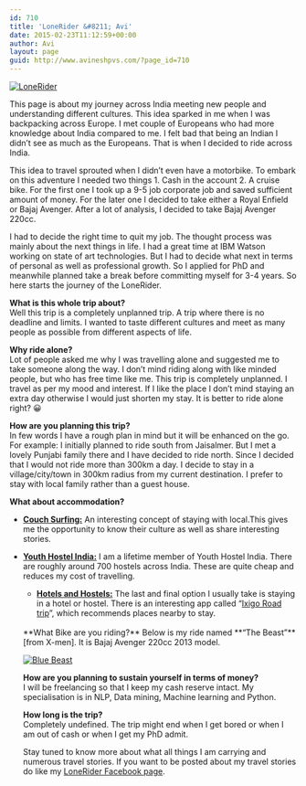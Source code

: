 ```yaml
---
id: 710
title: 'LoneRider &#8211; Avi'
date: 2015-02-23T11:12:59+00:00
author: Avi
layout: page
guid: http://www.avineshpvs.com/?page_id=710
---
```

<a href="https://i1.wp.com/www.avineshpvs.com/wp-content/uploads/2015/02/IMG_0322.jpg" data-rel="lightbox-0" data-imagelightbox="0" title=""><img src="https://i1.wp.com/www.avineshpvs.com/wp-content/uploads/2015/02/IMG_0322.jpg?resize=600%2C157" alt="LoneRider" class="aligncenter size-medium wp-image-719" srcset="https://i1.wp.com/www.avineshpvs.com/wp-content/uploads/2015/02/IMG_0322.jpg?resize=600%2C157 600w, https://i1.wp.com/www.avineshpvs.com/wp-content/uploads/2015/02/IMG_0322.jpg?resize=1024%2C268 1024w, https://i1.wp.com/www.avineshpvs.com/wp-content/uploads/2015/02/IMG_0322.jpg?w=2000 2000w, https://i1.wp.com/www.avineshpvs.com/wp-content/uploads/2015/02/IMG_0322.jpg?w=3000 3000w" sizes="(max-width: 600px) 100vw, 600px" data-recalc-dims="1" /></a>

This page is about my journey across India meeting new people and understanding different cultures. This idea sparked in me when I was backpacking across Europe. I met couple of Europeans who had more knowledge about India compared to me. I felt bad that being an Indian I didn’t see as much as the Europeans. That is when I decided to ride across India. 

This idea to travel sprouted when I didn’t even have a motorbike. To embark on this adventure I needed two things 1. Cash in the account 2. A cruise bike. For the first one I took up a 9-5 job corporate job and saved sufficient amount of money. For the later one I decided to take either a Royal Enfield or Bajaj Avenger. After a lot of analysis, I decided to take Bajaj Avenger 220cc. 

I had to decide the right time to quit my job. The thought process was mainly about the next things in life. I had a great time at IBM Watson working on state of art technologies. But I had to decide what next in terms of personal as well as professional growth. So I applied for PhD and meanwhile planned take a break before committing myself for 3-4 years. So here starts the journey of the LoneRider.

**What is this whole trip about?**  
Well this trip is a completely unplanned trip. A trip where there is no deadline and limits. I wanted to taste different cultures and meet as many people as possible from different aspects of life.

**Why ride alone?**  
Lot of people asked me why I was travelling alone and suggested me to take someone along the way. I don’t mind riding along with like minded people, but who has free time like me. This trip is completely unplanned. I travel as per my mood and interest. If I like the place I don’t mind staying an extra day otherwise I would just shorten my stay. It is better to ride alone right? 😀

**How are you planning this trip?**  
In few words I have a rough plan in mind but it will be enhanced on the go. For example: I initially planned to ride south from Jaisalmer. But I met a lovely Punjabi family there and I have decided to ride north. Since I decided that I would not ride more than 300km a day. I decide to stay in a village/city/town in 300km radius from my current destination. I prefer to stay with local family rather than a guest house.

**What about accommodation?**

  * **[Couch Surfing:](https://www.couchsurfing.com "Couchsurfing")** An interesting concept of staying with local.This gives me the opportunity to know their culture as well as share interesting stories.
  * **[Youth Hostel India:](http://www.yhaindia.org/)** I am a lifetime member of Youth Hostel India. There are roughly around 700 hostels across India. These are quite cheap and reduces my cost of travelling. 
      * **[Hotels and Hostels:](http://www.hostelworld.com/)** The last and final option I usually take is staying in a hotel or hostel. There is an interesting app called “[Ixigo Road trip](https://play.google.com/store/apps/details?id=com.ixigo.ontheway&hl=en "Ixigo Road trip App")”, which recommends places nearby to stay. 
    </br>  
     **What Bike are you riding?**  
    Below is my ride named **&#8220;The Beast&#8221;** [from X-men]. It is Bajaj Avenger 220cc 2013 model.
    
    <a href="https://i2.wp.com/www.avineshpvs.com/wp-content/uploads/2015/02/IMG_0315_Fotor.jpg" data-rel="lightbox-1" data-imagelightbox="1" title=""><img src="https://i2.wp.com/www.avineshpvs.com/wp-content/uploads/2015/02/IMG_0315_Fotor.jpg?resize=600%2C338" alt="Blue Beast" class="aligncenter size-medium wp-image-721" srcset="https://i2.wp.com/www.avineshpvs.com/wp-content/uploads/2015/02/IMG_0315_Fotor.jpg?resize=600%2C338 600w, https://i2.wp.com/www.avineshpvs.com/wp-content/uploads/2015/02/IMG_0315_Fotor.jpg?resize=1024%2C577 1024w, https://i2.wp.com/www.avineshpvs.com/wp-content/uploads/2015/02/IMG_0315_Fotor.jpg?w=2000 2000w, https://i2.wp.com/www.avineshpvs.com/wp-content/uploads/2015/02/IMG_0315_Fotor.jpg?w=3000 3000w" sizes="(max-width: 600px) 100vw, 600px" data-recalc-dims="1" /></a>
    
    **How are you planning to sustain yourself in terms of money?**  
    I will be freelancing so that I keep my cash reserve intact. My specialisation is in NLP, Data mining, Machine learning and Python.
    
    **How long is the trip?**  
    Completely undefined. The trip might end when I get bored or when I am out of cash or when I get my PhD admit. 
    
    Stay tuned to know more about what all things I am carrying and numerous travel stories. If you want to be posted about my travel stories do like my [LoneRider Facebook page](https://www.facebook.com/loneriderAvi).